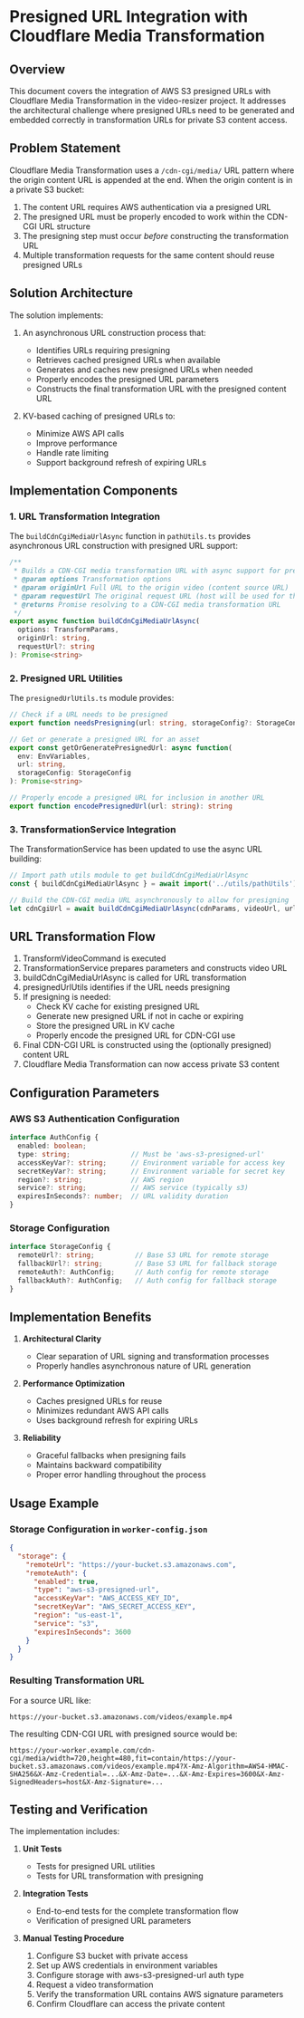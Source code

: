 # Presigned URL Integration with Cloudflare Media Transformation

## Overview

This document covers the integration of AWS S3 presigned URLs with Cloudflare Media Transformation in the video-resizer project. It addresses the architectural challenge where presigned URLs need to be generated and embedded correctly in transformation URLs for private S3 content access.

## Problem Statement

Cloudflare Media Transformation uses a `/cdn-cgi/media/` URL pattern where the origin content URL is appended at the end. When the origin content is in a private S3 bucket:

1. The content URL requires AWS authentication via a presigned URL
2. The presigned URL must be properly encoded to work within the CDN-CGI URL structure
3. The presigning step must occur *before* constructing the transformation URL
4. Multiple transformation requests for the same content should reuse presigned URLs

## Solution Architecture

The solution implements:

1. An asynchronous URL construction process that:
   - Identifies URLs requiring presigning
   - Retrieves cached presigned URLs when available
   - Generates and caches new presigned URLs when needed
   - Properly encodes the presigned URL parameters
   - Constructs the final transformation URL with the presigned content URL

2. KV-based caching of presigned URLs to:
   - Minimize AWS API calls
   - Improve performance
   - Handle rate limiting
   - Support background refresh of expiring URLs

## Implementation Components

### 1. URL Transformation Integration

The `buildCdnCgiMediaUrlAsync` function in `pathUtils.ts` provides asynchronous URL construction with presigned URL support:

```typescript
/**
 * Builds a CDN-CGI media transformation URL with async support for presigning
 * @param options Transformation options
 * @param originUrl Full URL to the origin video (content source URL)
 * @param requestUrl The original request URL (host will be used for the CDN-CGI path)
 * @returns Promise resolving to a CDN-CGI media transformation URL
 */
export async function buildCdnCgiMediaUrlAsync(
  options: TransformParams,
  originUrl: string,
  requestUrl?: string
): Promise<string>
```

### 2. Presigned URL Utilities

The `presignedUrlUtils.ts` module provides:

```typescript
// Check if a URL needs to be presigned
export function needsPresigning(url: string, storageConfig?: StorageConfig): boolean

// Get or generate a presigned URL for an asset
export const getOrGeneratePresignedUrl: async function(
  env: EnvVariables,
  url: string,
  storageConfig: StorageConfig
): Promise<string>

// Properly encode a presigned URL for inclusion in another URL
export function encodePresignedUrl(url: string): string
```

### 3. TransformationService Integration

The TransformationService has been updated to use the async URL building:

```typescript
// Import path utils module to get buildCdnCgiMediaUrlAsync
const { buildCdnCgiMediaUrlAsync } = await import('../utils/pathUtils');

// Build the CDN-CGI media URL asynchronously to allow for presigning
let cdnCgiUrl = await buildCdnCgiMediaUrlAsync(cdnParams, videoUrl, url.toString());
```

## URL Transformation Flow

1. TransformVideoCommand is executed
2. TransformationService prepares parameters and constructs video URL
3. buildCdnCgiMediaUrlAsync is called for URL transformation
4. presignedUrlUtils identifies if the URL needs presigning
5. If presigning is needed:
   - Check KV cache for existing presigned URL
   - Generate new presigned URL if not in cache or expiring
   - Store the presigned URL in KV cache
   - Properly encode the presigned URL for CDN-CGI use
6. Final CDN-CGI URL is constructed using the (optionally presigned) content URL
7. Cloudflare Media Transformation can now access private S3 content

## Configuration Parameters

### AWS S3 Authentication Configuration

```typescript
interface AuthConfig {
  enabled: boolean;
  type: string;               // Must be 'aws-s3-presigned-url'
  accessKeyVar?: string;      // Environment variable for access key
  secretKeyVar?: string;      // Environment variable for secret key
  region?: string;            // AWS region
  service?: string;           // AWS service (typically s3)
  expiresInSeconds?: number;  // URL validity duration
}
```

### Storage Configuration

```typescript
interface StorageConfig {
  remoteUrl?: string;          // Base S3 URL for remote storage
  fallbackUrl?: string;        // Base S3 URL for fallback storage
  remoteAuth?: AuthConfig;     // Auth config for remote storage
  fallbackAuth?: AuthConfig;   // Auth config for fallback storage
}
```

## Implementation Benefits

1. **Architectural Clarity**
   - Clear separation of URL signing and transformation processes
   - Properly handles asynchronous nature of URL generation

2. **Performance Optimization**
   - Caches presigned URLs for reuse
   - Minimizes redundant AWS API calls
   - Uses background refresh for expiring URLs

3. **Reliability**
   - Graceful fallbacks when presigning fails
   - Maintains backward compatibility
   - Proper error handling throughout the process

## Usage Example

### Storage Configuration in `worker-config.json`

```json
{
  "storage": {
    "remoteUrl": "https://your-bucket.s3.amazonaws.com",
    "remoteAuth": {
      "enabled": true,
      "type": "aws-s3-presigned-url",
      "accessKeyVar": "AWS_ACCESS_KEY_ID",
      "secretKeyVar": "AWS_SECRET_ACCESS_KEY",
      "region": "us-east-1",
      "service": "s3",
      "expiresInSeconds": 3600
    }
  }
}
```

### Resulting Transformation URL

For a source URL like:
```
https://your-bucket.s3.amazonaws.com/videos/example.mp4
```

The resulting CDN-CGI URL with presigned source would be:
```
https://your-worker.example.com/cdn-cgi/media/width=720,height=480,fit=contain/https://your-bucket.s3.amazonaws.com/videos/example.mp4?X-Amz-Algorithm=AWS4-HMAC-SHA256&X-Amz-Credential=...&X-Amz-Date=...&X-Amz-Expires=3600&X-Amz-SignedHeaders=host&X-Amz-Signature=...
```

## Testing and Verification

The implementation includes:

1. **Unit Tests**
   - Tests for presigned URL utilities
   - Tests for URL transformation with presigning

2. **Integration Tests**
   - End-to-end tests for the complete transformation flow
   - Verification of presigned URL parameters

3. **Manual Testing Procedure**
   1. Configure S3 bucket with private access
   2. Set up AWS credentials in environment variables
   3. Configure storage with aws-s3-presigned-url auth type
   4. Request a video transformation
   5. Verify the transformation URL contains AWS signature parameters
   6. Confirm Cloudflare can access the private content